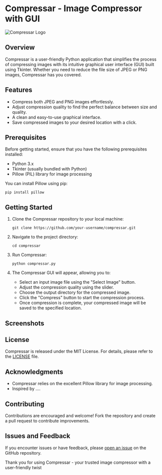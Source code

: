 # Compressar - Image Compressor with GUI

![Compressar Logo](compressar_logo.png)

## Overview
Compressar is a user-friendly Python application that simplifies the process of compressing images with its intuitive graphical user interface (GUI) built using Tkinter. Whether you need to reduce the file size of JPEG or PNG images, Compressar has you covered.

## Features
- Compress both JPEG and PNG images effortlessly.
- Adjust compression quality to find the perfect balance between size and quality.
- A clean and easy-to-use graphical interface.
- Save compressed images to your desired location with a click.

## Prerequisites
Before getting started, ensure that you have the following prerequisites installed:

- Python 3.x
- Tkinter (usually bundled with Python)
- Pillow (PIL) library for image processing

You can install Pillow using pip:
```
pip install pillow
```

## Getting Started
1. Clone the Compressar repository to your local machine:
   ```
   git clone https://github.com/your-username/compressar.git
   ```

2. Navigate to the project directory:
   ```
   cd compressar
   ```

3. Run Compressar:
   ```
   python compressar.py
   ```

4. The Compressar GUI will appear, allowing you to:
   - Select an input image file using the "Select Image" button.
   - Adjust the compression quality using the slider.
   - Choose the output directory for the compressed image.
   - Click the "Compress" button to start the compression process.
   - Once compression is complete, your compressed image will be saved to the specified location.

## Screenshots

## License
Compressar is released under the MIT License. For details, please refer to the [LICENSE](LICENSE) file.

## Acknowledgments
- Compressar relies on the excellent Pillow library for image processing.
- Inspired by ....

## Contributing
Contributions are encouraged and welcome! Fork the repository and create a pull request to contribute improvements.

## Issues and Feedback
If you encounter issues or have feedback, please [open an issue](https://github.com/abduls4u/compressar/issues) on the GitHub repository.

Thank you for using Compressar - your trusted image compressor with a user-friendly twist
